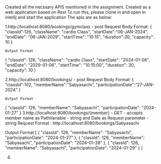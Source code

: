 Created all the necssary APIS mentioned in the assignment.
Created as a web application based on Rest
To run this, please clone in and open in intellij and start the application
The apis are as below:

1.http://localhost:8080/bookings/gymclass - post
    Request Body Format:
{
    "classId":126,
    "className": "cardio Class",
    "startDate":"06-JAN-2024",
    "endDate": "06-JAN-2029",
    "startTime": "10:15",
    "duration":30,
    "capacity": 10
}
    
    Output Format

{
    "classId": 126,
    "className": "cardio Class",
    "startDate": "2024-01-06",
    "endDate": "2029-01-06",
    "startTime": "10:15:00",
    "duration": 30,
    "capacity": 10
}

2.http://localhost:8080/bookings/ - post
    Request Body Format:
{
    "classId":102,
    "memberName":"Sabyasachi",
    "participationDate":"27-JAN-2024"
}

    Output Format

{
    "classId": 126,
    "memberName": "Sabyasachi",
    "participationDate": "2024-01-27"
}
3.http://localhost:8080/bookings/{member} - GET - accepts member name as PathVariable - string and Date as Request parameter - string
Request Format : http://localhost:8080/bookings/Sabyasachi

Output Format 
[
    {
        "classId": 126,
        "memberName": "Sabyasachi",
        "participationDate": "2024-01-27"
    },
    {
        "classId": 126,
        "memberName": "Sabyasachi",
        "participationDate": "2024-01-28"
    },
    {
        "classId": 126,
        "memberName": "Sabyasachi",
        "participationDate": "2024-01-29"
    }
]

4.